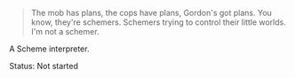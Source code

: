 > The mob has plans, the cops have plans, Gordon's got plans. 
> You know, they're schemers. Schemers trying to control their little worlds. 
> I'm not a schemer.

A Scheme interpreter.

Status: Not started